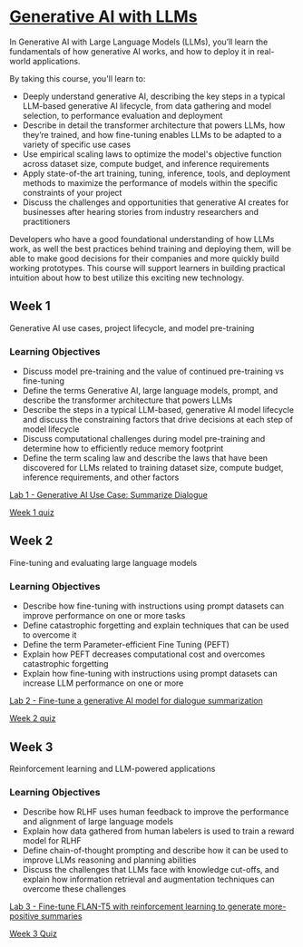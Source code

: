 # [Generative AI with LLMs](https://www.deeplearning.ai/courses/generative-ai-with-llms/)
In Generative AI with Large Language Models (LLMs), you’ll learn the fundamentals of how generative AI works, and how to deploy it in real-world applications.

By taking this course, you'll learn to:
- Deeply understand generative AI, describing the key steps in a typical LLM-based generative AI lifecycle, from data gathering and model selection, to performance evaluation and deployment
- Describe in detail the transformer architecture that powers LLMs, how they’re trained, and how fine-tuning enables LLMs to be adapted to a variety of specific use cases
- Use empirical scaling laws to optimize the model's objective function across dataset size, compute budget, and inference requirements
- Apply state-of-the art training, tuning, inference, tools, and deployment methods to maximize the performance of models within the specific constraints of your project
- Discuss the challenges and opportunities that generative AI creates for businesses after hearing stories from industry researchers and practitioners

Developers who have a good foundational understanding of how LLMs work, as well the best practices behind training and deploying them, will be able to make good decisions for their companies and more quickly build working prototypes. This course will support learners in building practical intuition about how to best utilize this exciting new technology.

## Week 1
Generative AI use cases, project lifecycle, and model pre-training

### Learning Objectives
- Discuss model pre-training and the value of continued pre-training vs fine-tuning
- Define the terms Generative AI, large language models, prompt, and describe the transformer architecture that powers LLMs
- Describe the steps in a typical LLM-based, generative AI model lifecycle and discuss the constraining factors that drive decisions at each step of model lifecycle
- Discuss computational challenges during model pre-training and determine how to efficiently reduce memory footprint
- Define the term scaling law and describe the laws that have been discovered for LLMs related to training dataset size, compute budget, inference requirements, and other factors

[Lab 1 - Generative AI Use Case: Summarize Dialogue](https://github.com/aminzulkifli/Generative-AI-with-LLMs/blob/main/Week-1/Lab_1_summarize_dialogue.ipynb)

[Week 1 quiz](https://github.com/aminzulkifli/Generative-AI-with-LLMs/blob/main/Week-1/Week-1_Quiz.md)

## Week 2
Fine-tuning and evaluating large language models

### Learning Objectives
- Describe how fine-tuning with instructions using prompt datasets can improve performance on one or more tasks
- Define catastrophic forgetting and explain techniques that can be used to overcome it
- Define the term Parameter-efficient Fine Tuning (PEFT)
- Explain how PEFT decreases computational cost and overcomes catastrophic forgetting
- Explain how fine-tuning with instructions using prompt datasets can increase LLM performance on one or more 

[Lab 2 - Fine-tune a generative AI model for dialogue summarization](https://github.com/aminzulkifli/Generative-AI-with-LLMs/blob/main/Week-2/Lab_2_fine_tune_generative_ai_model.ipynb)

[Week 2 quiz](https://github.com/aminzulkifli/Generative-AI-with-LLMs/blob/main/Week-2/Week-2_Quiz.md)

## Week 3
Reinforcement learning and LLM-powered applications

### Learning Objectives
- Describe how RLHF uses human feedback to improve the performance and alignment of large language models
- Explain how data gathered from human labelers is used to train a reward model for RLHF
- Define chain-of-thought prompting and describe how it can be used to improve LLMs reasoning and planning abilities
- Discuss the challenges that LLMs face with knowledge cut-offs, and explain how information retrieval and augmentation techniques can overcome these challenges

[Lab 3 - Fine-tune FLAN-T5 with reinforcement learning to generate more-positive summaries](https://github.com/aminzulkifli/Generative-AI-with-LLMs/blob/main/Week-3/Lab_3_fine_tune_model_to_detoxify_summaries.ipynb)

[Week 3 Quiz](https://github.com/aminzulkifli/Generative-AI-with-LLMs/blob/main/Week-3/Week-3_Quiz.md)
